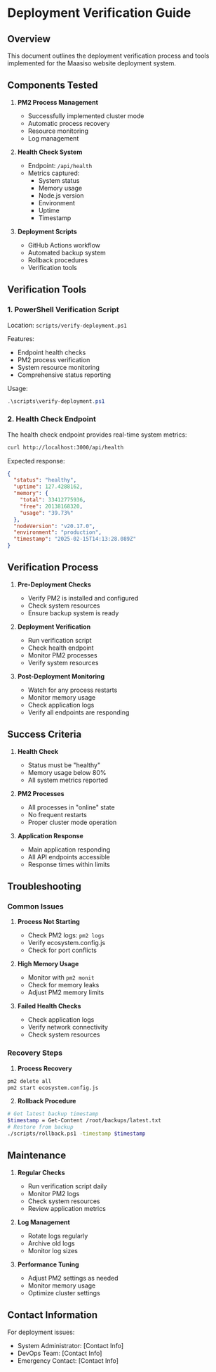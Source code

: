 # Deployment Verification Guide

## Overview

This document outlines the deployment verification process and tools implemented for the Maasiso website deployment system.

## Components Tested

1. **PM2 Process Management**
   - Successfully implemented cluster mode
   - Automatic process recovery
   - Resource monitoring
   - Log management

2. **Health Check System**
   - Endpoint: `/api/health`
   - Metrics captured:
     - System status
     - Memory usage
     - Node.js version
     - Environment
     - Uptime
     - Timestamp

3. **Deployment Scripts**
   - GitHub Actions workflow
   - Automated backup system
   - Rollback procedures
   - Verification tools

## Verification Tools

### 1. PowerShell Verification Script
Location: `scripts/verify-deployment.ps1`

Features:
- Endpoint health checks
- PM2 process verification
- System resource monitoring
- Comprehensive status reporting

Usage:
```powershell
.\scripts\verify-deployment.ps1
```

### 2. Health Check Endpoint
The health check endpoint provides real-time system metrics:
```bash
curl http://localhost:3000/api/health
```

Expected response:
```json
{
  "status": "healthy",
  "uptime": 127.4288162,
  "memory": {
    "total": 33412775936,
    "free": 20138168320,
    "usage": "39.73%"
  },
  "nodeVersion": "v20.17.0",
  "environment": "production",
  "timestamp": "2025-02-15T14:13:28.089Z"
}
```

## Verification Process

1. **Pre-Deployment Checks**
   - Verify PM2 is installed and configured
   - Check system resources
   - Ensure backup system is ready

2. **Deployment Verification**
   - Run verification script
   - Check health endpoint
   - Monitor PM2 processes
   - Verify system resources

3. **Post-Deployment Monitoring**
   - Watch for any process restarts
   - Monitor memory usage
   - Check application logs
   - Verify all endpoints are responding

## Success Criteria

1. **Health Check**
   - Status must be "healthy"
   - Memory usage below 80%
   - All system metrics reported

2. **PM2 Processes**
   - All processes in "online" state
   - No frequent restarts
   - Proper cluster mode operation

3. **Application Response**
   - Main application responding
   - All API endpoints accessible
   - Response times within limits

## Troubleshooting

### Common Issues

1. **Process Not Starting**
   - Check PM2 logs: `pm2 logs`
   - Verify ecosystem.config.js
   - Check for port conflicts

2. **High Memory Usage**
   - Monitor with `pm2 monit`
   - Check for memory leaks
   - Adjust PM2 memory limits

3. **Failed Health Checks**
   - Check application logs
   - Verify network connectivity
   - Check system resources

### Recovery Steps

1. **Process Recovery**
```bash
pm2 delete all
pm2 start ecosystem.config.js
```

2. **Rollback Procedure**
```bash
# Get latest backup timestamp
$timestamp = Get-Content /root/backups/latest.txt
# Restore from backup
./scripts/rollback.ps1 -timestamp $timestamp
```

## Maintenance

1. **Regular Checks**
   - Run verification script daily
   - Monitor PM2 logs
   - Check system resources
   - Review application metrics

2. **Log Management**
   - Rotate logs regularly
   - Archive old logs
   - Monitor log sizes

3. **Performance Tuning**
   - Adjust PM2 settings as needed
   - Monitor memory usage
   - Optimize cluster settings

## Contact Information

For deployment issues:
- System Administrator: [Contact Info]
- DevOps Team: [Contact Info]
- Emergency Contact: [Contact Info]
